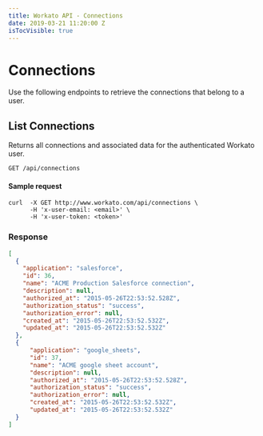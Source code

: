 ```yaml
---
title: Workato API - Connections
date: 2019-03-21 11:20:00 Z
isTocVisible: true
---
```


# Connections

Use the following endpoints to retrieve the connections that belong to a user.

## List Connections

Returns all connections and associated data for the authenticated Workato user.

```
GET /api/connections
```

#### Sample request

```shell
curl  -X GET http://www.workato.com/api/connections \
      -H 'x-user-email: <email>' \
      -H 'x-user-token: <token>'
```

### Response

```json
[
  {
    "application": "salesforce",
    "id": 36,
    "name": "ACME Production Salesforce connection",
    "description": null,
    "authorized_at": "2015-05-26T22:53:52.528Z",
    "authorization_status": "success",
    "authorization_error": null,
    "created_at": "2015-05-26T22:53:52.532Z",
    "updated_at": "2015-05-26T22:53:52.532Z"
  },
  {
      "application": "google_sheets",
      "id": 37,
      "name": "ACME google sheet account",
      "description": null,
      "authorized_at": "2015-05-26T22:53:52.528Z",
      "authorization_status": "success",
      "authorization_error": null,
      "created_at": "2015-05-26T22:53:52.532Z",
      "updated_at": "2015-05-26T22:53:52.532Z"
  }
]
```
